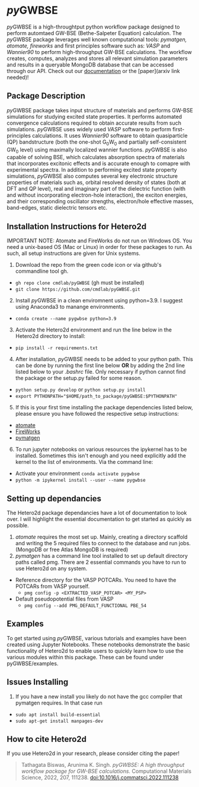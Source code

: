 # *py*GWBSE
*py*GWBSE is a high-throughtput python workflow package designed to perform automtaed GW-BSE (Bethe-Salpeter Equation) calculation. The *py*GWBSE package leverages well known computational tools: *pymatgen, atomate, fireworks* and first principles software such as: *VASP* and *Wannier90* to perform high-throughput GW-BSE calculations. The workflow creates, computes, analyzes and stores all relevant simulation parameters and results in a queryable MongoDB database that can be accessed through our API. Check out our [documentation](https://cmdlab.github.io/pyGWBSE/) or the [paper](arxiv link needed)!

## Package Description
*py*GWBSE package takes input structure of materials and performs GW-BSE simulations for studying excited state properties. It performs automated convergence calculations required to obtain accurate results from such simulations. *py*GWBSE uses widely used *VASP* software to perform first-principles calculations. It uses *Wannier90* software to obtain quasiparticle (QP) bandstructure (both the one-shot G<sub>0</sub>W<sub>0</sub> and partially self-consistent GW<sub>0</sub> level) using maximally localized wannier functions. *py*GWBSE is also capable of solving BSE, which calculates absorption spectra of materials that incorporates excitonic effects and is accurate enough to comapre with experimental spectra. In addition to performing excited state property simulations, *py*GWBSE also computes several key electronic structure properties of materials such as, orbital resolved  density of states (both at DFT and QP level), real and imaginary part of the dielectric function (with and without incorporating electron-hole interaction), the exciton energies, and their corresponding oscillator strengths, electron/hole effective masses, band-edges, static dielectric tensors etc.


## Installation Instructions for Hetero2d
IMPORTANT NOTE: Atomate and FireWorks do not run on Windows OS. You need a unix-based OS (Mac or Linux) in order for these packages to run. As such, all setup instructions are given for Unix systems. 

1. Download the repo from the green code icon or via github's commandline tool gh. 
- ``gh repo clone cmdlab/pyGWBSE`` (gh must be installed)
- ``git clone https://github.com/cmdlab/pyGWBSE.git``
2. Install *py*GWBSE in a clean enviromnent using python=3.9. I suggest using Anaconda3 to manange environments. 
- ``conda create --name pygwbse python=3.9``
3. Activate the Hetero2d environment and run the line below in the Hetero2d directory to install:
- ``pip install -r requirements.txt``
4. After installation, *py*GWBSE needs to be added to your python path. This can be done by running the first line below **OR** by adding the 2nd line listed below to your *.bashrc* file. Only necessary if python cannot find the package or the setup.py failed for some reason.
- ``python setup.py develop`` or ``python setup.py install`` 
- ``export PYTHONPATH="$HOME/path_to_package/pyGWBSE:$PYTHONPATH"``
5. If this is your first time installing the package dependencies listed below, please ensure you have followed the respective setup instructions:
- [atomate](https://atomate.org/)  
- [FireWorks](https://materialsproject.github.io/fireworks/installation.html)
- [pymatgen](https://pymatgen.org/installation.html)
6. To run jupyter notebooks on various resources the ipykernel has to be installed. Sometimes this isn't enough and you need explicitly add the kernel to the list of environments. Via the command line:
- Activate your environment ``conda activate pygwbse``
- ``python -m ipykernel install --user --name pygwbse``

## Setting up dependancies
The Hetero2d package dependancies have a lot of documentation to look over. I will highlight the essential documentation to get started as quickly as possible.
1. *atomate* requires the most set up. Mainly, creating a directory scaffold and writing the 5 required files to connect to the database and run jobs. (MongoDB or free Atlas MongoDB is required) 
2. *pymatgen* has a command line tool installed to set up default directory paths called pmg. There are 2 essential commands you have to run to use Hetero2d on any system. 
- Reference directory for the VASP POTCARs. You need to have the POTCARs from VASP yourself.
  - `pmg config -p <EXTRACTED_VASP_POTCAR> <MY_PSP>` 
- Default pseudopotential files from VASP 
  - `pmg config --add PMG_DEFAULT_FUNCTIONAL PBE_54`

## Examples
To get started using *py*GWBSE, various tutorials and examples have been created using Jupyter Notebooks. These notebooks demonstrate the basic functionality of Hetero2d to enable users to quickly learn how to use the various modules within this package. These can be found under pyGWBSE/examples.

## Issues Installing
1. If you have a new install you likely do not have the gcc compiler that pymatgen requires. In that case run 
- `sudo apt install build-essential`
- `sudo apt-get install manpages-dev`

## How to cite Hetero2d
If you use Hetero2d in your research, please consider citing the paper!

> Tathagata Biswas, Arunima K. Singh. *pyGWBSE: A high throughput workflow
package for GW-BSE calculations.* Computational Materials Science, 2022, 207, 111238. [doi:10.1016/j.commatsci.2022.111238](https://doi.org/10.1016/j.commatsci.2022.111238)
